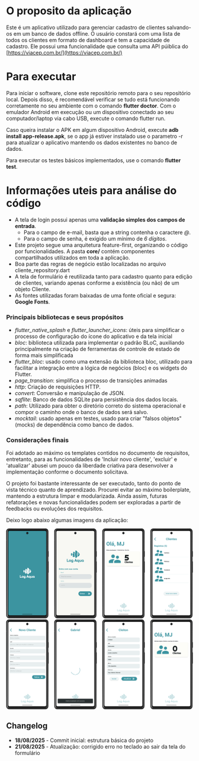 # O proposito da aplicação

Este é um aplicativo utilizado para gerenciar cadastro de clientes salvando-os em um banco de dados offline. O usuário constará com uma lista de todos os clientes em formato de dashboard e tem a capacidade de cadastro. Ele possui uma funcionalidade que consulta uma API púiblica do [https://viacep.com.br/](https://viacep.com.br/)

# Para executar
Para iniciar o software, clone este repositório remoto para o seu repositório local. Depois disso, é recomendável verificar se tudo está funcionando corretamente no seu ambiente com o comando **flutter doctor**. Com o emulador Android em execução ou um dispositivo conectado ao seu computador/laptop via cabo USB, execute o comando flutter run.

Caso queira instalar o APK em algum dispositivo Android, execute **adb install app-release.apk**, se o app já estiver instalado use o parametro -r para atualizar o aplicativo mantendo os dados existentes no banco de dados.

Para executar os testes básicos implementados, use o comando **flutter test**.

# Informações uteis para análise do código

- A tela de login possui apenas uma **validação simples dos campos de entrada**.  
    - Para o campo de e-mail, basta que a string contenha o caractere *@*.  
    - Para o campo de senha, é exigido um mínimo de *6 dígitos*.  
- Este projeto segue uma arquitetura feature-first, organizando o código por funcionalidades. A pasta **core/** contém componentes compartilhados utilizados em toda a aplicação.
- Boa parte das regras de negócio estão localizadas no arquivo cliente_repository.dart
- A tela de formulário é reutilizada tanto para cadastro quanto para edição de clientes, variando apenas conforme a existência (ou não) de um objeto Cliente.
- As fontes utilizadas foram baixadas de uma fonte oficial e segura: **Google Fonts**.  

### Principais bibliotecas e seus propósitos

- *flutter_native_splash* e *flutter_launcher_icons*: úteis para simplificar o processo de configuração do ícone do aplicativo e da tela inicial
- *bloc*:  biblioteca utilizada para implementar o padrão BLoC, auxiliando principalmente na criação de ferramentas de controle de estado de forma mais simplificada
- *flutter_bloc*: usado como uma extensão da biblioteca bloc, utilizado para facilitar a integração entre a lógica de negócios (bloc) e os widgets do Flutter.
- *page_transition*: simplifica o processo de transições animadas
- *http*: Criação de requisições HTTP.
- *convert*: Conversão e manipulação de JSON.
- *sqflite*: Banco de dados SQLite para persistência dos dados locais.  
- *path*: Utilizado para obter o diretório correto do sistema operacional e compor o caminho onde o banco de dados será salvo.  
- *mocktail*: usado apenas em testes, usado para criar "falsos objetos" (mocks) de dependência como banco de dados.

### Considerações finais

Foi adotado ao máximo os templates contidos no documento de requisitos, entretanto, para as funcionalidades de 'Incluir novo cliente', 'excluir' e 'atualizar' abusei um pouco da liberdade criativa para desenvolver a implementação conforme o documento solicitava.

O projeto foi bastante interessante de ser executado, tanto do ponto de vista técnico quanto de aprendizado. Procurei evitar ao máximo boilerplate, mantendo a estrutura limpar e modularizada. Ainda assim, futuras refatorações e novas funcionalidades podem ser exploradas a partir de feedbacks ou evoluções dos requisitos.

Deixo logo abaixo algumas imagens da aplicação:

![alt text](assets/screenshots/screenshot_01.png)
![alt text](assets/screenshots/screenshot_02.png)


## Changelog

- **18/08/2025** - Commit inicial: estrutura básica do projeto
- **21/08/2025** - Atualização: corrigido erro no teclado ao sair da tela do formulário